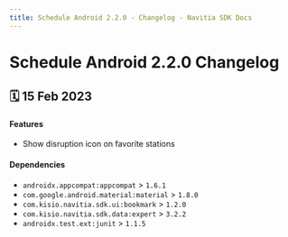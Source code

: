```yaml
---
title: Schedule Android 2.2.0 - Changelog - Navitia SDK Docs
---
```


# Schedule Android 2.2.0 Changelog

<h2>🗓 15 Feb 2023</h2>

#### Features
- Show disruption icon on favorite stations

#### Dependencies
- `androidx.appcompat:appcompat` > `1.6.1`
- `com.google.android.material:material` > `1.8.0`
- `com.kisio.navitia.sdk.ui:bookmark` > `1.2.0`
- `com.kisio.navitia.sdk.data:expert` > `3.2.2`
- `androidx.test.ext:junit` > `1.1.5`

